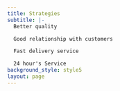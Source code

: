 ```yaml
---
title: Strategies
subtitle: |-
  Better quality

  Good relationship with customers 

  Fast delivery service

  24 hour's Service
background_style: style5
layout: page
---
```


